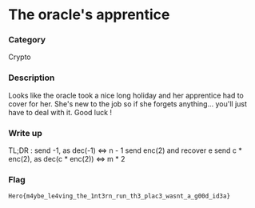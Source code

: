 # The oracle's apprentice

### Category

Crypto

### Description

Looks like the oracle took a nice long holiday and her apprentice had to cover for her.
She's new to the job so if she forgets anything... you'll just have to deal with it.
Good luck !

### Write up

TL;DR : 
send -1, as dec(-1) <=> n - 1
send enc(2) and recover e
send c * enc(2), as dec(c * enc(2)) <=> m * 2

### Flag
```Hero{m4ybe_le4ving_the_1nt3rn_run_th3_plac3_wasnt_a_g00d_id3a}```
